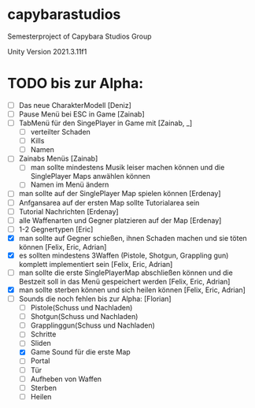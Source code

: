 # capybarastudios
Semesterproject of Capybara Studios Group

Unity Version
2021.3.11f1

# TODO bis zur Alpha:
- [ ] Das neue CharakterModell [Deniz]
- [ ] Pause Menü bei ESC in Game [Zainab]
- [ ] TabMenü für den SingePlayer in Game mit [Zainab, _]
   - [ ] verteilter Schaden
   - [ ] Kills
   - [ ] Namen
- [ ] Zainabs Menüs  [Zainab]
  - [ ] man sollte mindestens Musik leiser machen können und die SinglePlayer Maps anwählen können
  - [ ] Namen im Menü ändern
 - [ ] man sollte auf der SinglePlayer Map spielen können [Erdenay]
  - [ ] Anfgansarea auf der ersten Map sollte Tutorialarea sein
 - [ ] Tutorial Nachrichten [Erdenay]
 - [ ] alle Waffenarten und Gegner platzieren auf der Map [Erdenay]
 - [ ] 1-2 Gegnertypen [Eric]
- [x] man sollte auf Gegner schießen, ihnen Schaden machen und sie töten können [Felix, Eric, Adrian]
- [x] es sollten mindestens 3Waffen (Pistole, Shotgun, Grappling gun) komplett implementiert sein [Felix, Eric, Adrian]
- [ ] man sollte die erste SinglePlayerMap abschließen können und die Bestzeit soll in das Menü gespeichert werden [Felix, Eric, Adrian]
- [x] man sollte sterben können und sich heilen können [Felix, Eric, Adrian]
- [ ] Sounds die noch fehlen bis zur Alpha: [Florian]
  - [ ] Pistole(Schuss und Nachladen)
  - [ ] Shotgun(Schuss und Nachladen)
  - [ ] Grapplinggun(Schuss und Nachladen)
  - [ ] Schritte
  - [ ] Sliden
  - [x] Game Sound für die erste Map
  - [ ] Portal
  - [ ] Tür
  - [ ] Aufheben von Waffen
  - [ ] Sterben
  - [ ] Heilen
